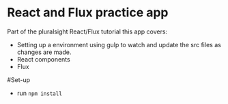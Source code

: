 # React and Flux practice app

Part of the pluralsight React/Flux tutorial this app covers:
- Setting up a environment using gulp to watch and update the src files as changes are made.
- React components
- Flux

#Set-up
- run ```npm install```